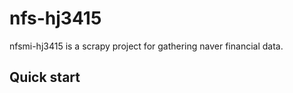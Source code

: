nfs-hj3415
==========

nfsmi-hj3415 is a scrapy project for gathering naver financial data.


Quick start
------------

